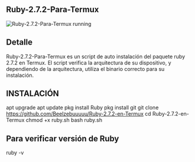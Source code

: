 ## Ruby-2.7.2-Para-Termux


![Ruby-2.7.2-Para-Termux running](https://res.cloudinary.com/cpress/image/upload/w_1280,e_sharpen:60/v1598457898/s4ecbt1hl6m7hv9ml77m.jpg)

## Detalle
Ruby-2.7.2-Para-Termux es un script de auto instalación del paquete ruby 2.7.2 en Termux. El script verifica la arquitectura de su dispositivo, y dependiendo de la arquitectura, utiliza el binario correcto para su instalación.


## INSTALACIÓN
apt upgrade
apt update
pkg install Ruby
pkg install git
git clone https://github.com/Beelzebuuuuu/Ruby-2.7.2-en-Termux
cd Ruby-2.7.2-en-Termux
chmod +x ruby.sh
bash ruby.sh

## Para verificar versión de Ruby
ruby -v


